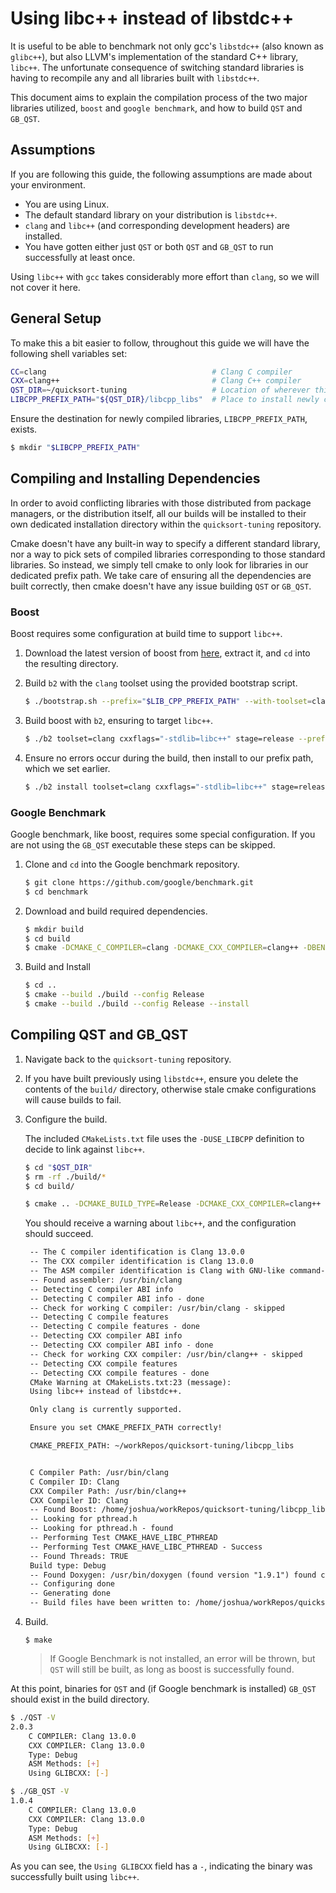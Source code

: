 # Using libc++ instead of libstdc++

It is useful to be able to benchmark not only gcc's `libstdc++` (also known as
`glibc++`), but also LLVM's implementation of the standard C++ library, `libc++`.
The unfortunate consequence of switching standard libraries is having to
recompile any and all libraries built with `libstdc++`.

This document aims to explain the compilation process of the two major libraries
utilized, `boost` and `google benchmark`, and how to build `QST` and `GB_QST`.

## Assumptions

If you are following this guide, the following assumptions are made about your
environment.

- You are using Linux.
- The default standard library on your distribution is `libstdc++`.
- `clang` and `libc++` (and corresponding development headers) are installed.
- You have gotten either just `QST` or both `QST` and `GB_QST` to run
  successfully at least once.

Using `libc++` with `gcc` takes considerably more effort than `clang`, so we
will not cover it here.

## General Setup

To make this a bit easier to follow, throughout this guide we will have the
following shell variables set:

```sh
CC=clang                                     # Clang C compiler
CXX=clang++                                  # Clang C++ compiler
QST_DIR=~/quicksort-tuning                   # Location of wherever this repository is cloned.
LIBCPP_PREFIX_PATH="${QST_DIR}/libcpp_libs"  # Place to install newly compiled libraries.
```

Ensure the destination for newly compiled libraries, `LIBCPP_PREFIX_PATH`, exists.

```sh
$ mkdir "$LIBCPP_PREFIX_PATH"
```

## Compiling and Installing Dependencies

In order to avoid conflicting libraries with those distributed from package
managers, or the distribution itself, all our builds will be installed to their
own dedicated installation directory within the `quicksort-tuning` repository.

Cmake doesn't have any built-in way to specify a different standard library,
nor a way to pick sets of compiled libraries corresponding to those standard
libraries. So instead, we simply tell cmake to only look for libraries in our
dedicated prefix path. We take care of ensuring all the dependencies are built
correctly, then cmake doesn't have any issue building `QST` or `GB_QST`.

### Boost

Boost requires some configuration at build time to support `libc++`.

1. Download the latest version of boost from [here](https://www.boost.org/users/download/),
   extract it, and `cd` into the resulting directory.

2. Build `b2` with the `clang` toolset using the provided bootstrap script.

   ```sh
   $ ./bootstrap.sh --prefix="$LIB_CPP_PREFIX_PATH" --with-toolset=clang
   ```

3. Build boost with `b2`, ensuring to target `libc++`.

   ```sh
   $ ./b2 toolset=clang cxxflags="-stdlib=libc++" stage=release --prefix="$LIB_CPP_PREFIX_PATH" --build-type=complete --layout=versioned
   ```

4. Ensure no errors occur during the build, then install to our prefix path,
   which we set earlier.

   ```sh
   $ ./b2 install toolset=clang cxxflags="-stdlib=libc++" stage=release --prefix="$LIB_CPP_PREFIX_PATH" --build-type=complete --layout=versioned
   ```

### Google Benchmark

Google benchmark, like boost, requires some special configuration. If you are
not using the `GB_QST` executable these steps can be skipped.

1. Clone and `cd` into the Google benchmark repository.

   ```sh
   $ git clone https://github.com/google/benchmark.git
   $ cd benchmark
   ```

2. Download and build required dependencies.

   ```sh
   $ mkdir build
   $ cd build
   $ cmake -DCMAKE_C_COMPILER=clang -DCMAKE_CXX_COMPILER=clang++ -DBENCHMARK_DOWNLOAD_DEPENDENCIES=on -DCMAKE_BUILD_TYPE=Release -DCMAKE_CXX_FLAGS=-stdlib=libc++ -DCMAKE_INSTALL_PREFIX="$LIB_CPP_PREFIX_PATH" ..
   ```

3. Build and Install

   ```sh
   $ cd ..
   $ cmake --build ./build --config Release
   $ cmake --build ./build --config Release --install
   ```

## Compiling QST and GB_QST

1. Navigate back to the `quicksort-tuning` repository.

2. If you have built previously using `libstdc++`, ensure you delete the contents
   of the `build/` directory, otherwise stale cmake configurations will cause
   builds to fail.

3. Configure the build.

   The included `CMakeLists.txt` file uses the `-DUSE_LIBCPP` definition to
   decide to link against `libc++`.

   ```sh
   $ cd "$QST_DIR"
   $ rm -rf ./build/*
   $ cd build/

   $ cmake .. -DCMAKE_BUILD_TYPE=Release -DCMAKE_CXX_COMPILER=clang++ -DCMAKE_C_COMPILER=clang -DUSE_LIBCPP=ON -DCMAKE_PREFIX_PATH="$LIB_CPP_PREFIX_PATH"
   ```

   You should receive a warning about `libc++`, and the configuration should succeed.

   ```txt
    -- The C compiler identification is Clang 13.0.0
    -- The CXX compiler identification is Clang 13.0.0
    -- The ASM compiler identification is Clang with GNU-like command-line
    -- Found assembler: /usr/bin/clang
    -- Detecting C compiler ABI info
    -- Detecting C compiler ABI info - done
    -- Check for working C compiler: /usr/bin/clang - skipped
    -- Detecting C compile features
    -- Detecting C compile features - done
    -- Detecting CXX compiler ABI info
    -- Detecting CXX compiler ABI info - done
    -- Check for working CXX compiler: /usr/bin/clang++ - skipped
    -- Detecting CXX compile features
    -- Detecting CXX compile features - done
    CMake Warning at CMakeLists.txt:23 (message):
    Using libc++ instead of libstdc++.

    Only clang is currently supported.

    Ensure you set CMAKE_PREFIX_PATH correctly!

    CMAKE_PREFIX_PATH: ~/workRepos/quicksort-tuning/libcpp_libs


    C Compiler Path: /usr/bin/clang
    C Compiler ID: Clang
    CXX Compiler Path: /usr/bin/clang++
    CXX Compiler ID: Clang
    -- Found Boost: /home/joshua/workRepos/quicksort-tuning/libcpp_libs/lib/cmake/Boost-1.78.0/BoostConfig.cmake (found suitable version "1.78.0", minimum required is "1.67.0") found components: iostreams filesystem timer
    -- Looking for pthread.h
    -- Looking for pthread.h - found
    -- Performing Test CMAKE_HAVE_LIBC_PTHREAD
    -- Performing Test CMAKE_HAVE_LIBC_PTHREAD - Success
    -- Found Threads: TRUE
    Build type: Debug
    -- Found Doxygen: /usr/bin/doxygen (found version "1.9.1") found components: doxygen dot
    -- Configuring done
    -- Generating done
    -- Build files have been written to: /home/joshua/workRepos/quicksort-tuning/build
   ```

4. Build.

   ```
   $ make
   ```

   > If Google Benchmark is not installed, an error will be thrown, but `QST`
   > will still be built, as long as boost is successfully found.

At this point, binaries for `QST` and (if Google benchmark is installed)
`GB_QST` should exist in the build directory.

```sh
$ ./QST -V
2.0.3
	C COMPILER: Clang 13.0.0
	CXX COMPILER: Clang 13.0.0
	Type: Debug
	ASM Methods: [+]
	Using GLIBCXX: [-]

$ ./GB_QST -V
1.0.4
	C COMPILER: Clang 13.0.0
	CXX COMPILER: Clang 13.0.0
	Type: Debug
	ASM Methods: [+]
	Using GLIBCXX: [-]
```

As you can see, the `Using GLIBCXX` field has a `-`, indicating the binary
was successfully built using `libc++`.
